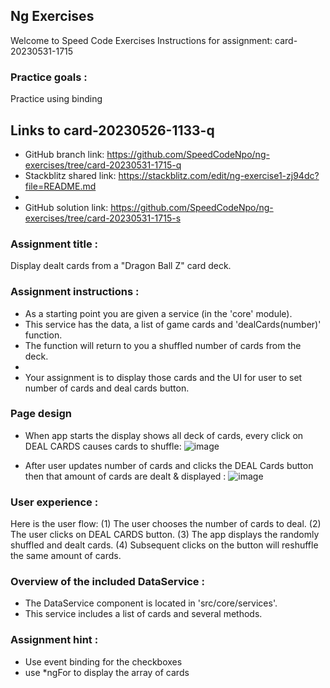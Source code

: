 ## Ng Exercises
Welcome to Speed Code Exercises
Instructions for assignment: card-20230531-1715

### Practice goals :
Practice using binding

## Links to card-20230526-1133-q
- GitHub branch link: https://github.com/SpeedCodeNpo/ng-exercises/tree/card-20230531-1715-q
- Stackblitz shared link: https://stackblitz.com/edit/ng-exercise1-zj94dc?file=README.md
-
- GitHub solution link: https://github.com/SpeedCodeNpo/ng-exercises/tree/card-20230531-1715-s

### Assignment title :
Display dealt cards from a "Dragon Ball Z" card deck.

### Assignment instructions :
- As a starting point you are given a service (in the 'core' module).
- This service has the data, a list of game cards and 'dealCards(number)' function.
- The function will return to you a shuffled number of cards from the deck.
-
- Your assignment is to display those cards and the UI for user to set number of cards and deal cards button.

### Page design
- When app starts the display shows all deck of cards, every click on DEAL CARDS causes cards to shuffle:
![image](https://github.com/SpeedCodeNpo/ng-exercises/assets/132397719/5677ccee-af70-43e1-b11b-2cfed9454c1f)

- After user updates number of cards and clicks the DEAL Cards button then that amount of cards are dealt & displayed :
![image](https://github.com/SpeedCodeNpo/ng-exercises/assets/132397719/b0311978-e309-4a1f-b0d9-00d66131ea58)

### User experience :
Here is the user flow:
(1) The user chooses the number of cards to deal.
(2) The user clicks on DEAL CARDS button.
(3) The app displays the randomly shuffled and dealt cards.
(4) Subsequent clicks on the button will reshuffle the same amount of cards.

### Overview of the included DataService :
- The DataService component is located in 'src/core/services'.
- This service includes a list of cards and several methods.

### Assignment hint :
- Use event binding for the checkboxes
- use \*ngFor to display the array of cards
